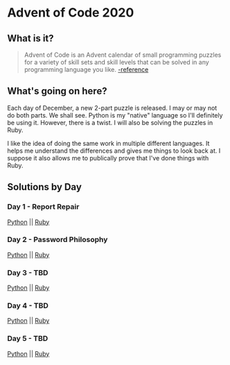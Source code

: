 # Advent of Code 2020
## What is it?
> Advent of Code is an Advent calendar of small programming puzzles for a variety of skill sets and skill levels that can be solved in any programming language you like. [-reference](https://adventofcode.com/2020/about)
## What's going on here?
Each day of December, a new 2-part puzzle is released. I may or may not do both parts. We shall see. Python is my "native" language so I'll definitely be using it. However, there is a twist. I will also be solving the puzzles in Ruby. 

I like the idea of doing the same work in multiple different languages. It helps me understand the differences and gives me things to look back at. I suppose it also allows me to publically prove that I've done things with Ruby.
## Solutions by Day
### Day 1 - Report Repair
[Python](https://github.com/VickiLanger/Advent-of-Code-2020/blob/main/report-repair.py) ||
[Ruby](https://github.com/VickiLanger/Advent-of-Code-2020/blob/main/report-repair.rb)
### Day 2 - Password Philosophy
[Python](https://github.com/VickiLanger/Advent-of-Code-2020/blob/main/password-philosophy.py) ||
[Ruby](https://github.com/VickiLanger/Advent-of-Code-2020/blob/main/password-philosophy.rb)
### Day 3 - TBD
[Python]() ||
[Ruby]()
### Day 4 - TBD
[Python]() ||
[Ruby]()
### Day 5 - TBD
[Python]() ||
[Ruby]()